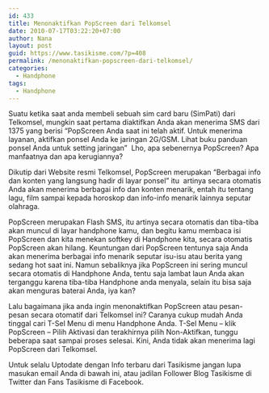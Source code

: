 ```yaml
---
id: 433
title: Menonaktifkan PopScreen dari Telkomsel
date: 2010-07-17T03:22:20+07:00
author: Nana
layout: post
guid: https://www.tasikisme.com/?p=408
permalink: /menonaktifkan-popscreen-dari-telkomsel/
categories:
  - Handphone
tags:
  - Handphone
---
```

Suatu ketika saat anda membeli sebuah sim card baru (SimPati) dari Telkomsel, mungkin saat pertama diaktifkan Anda akan menerima SMS dari 1375 yang berisi “PopScreen Anda saat ini telah aktif. Untuk menerima layanan, aktifkan ponsel Anda ke jaringan 2G/GSM. Lihat buku panduan ponsel Anda untuk setting jaringan”  Lho, apa sebenernya PopScreen? Apa manfaatnya dan apa kerugiannya?

Dikutip dari Website resmi Telkomsel, PopScreen merupakan “Berbagai info dan konten yang langsung hadir di layar ponsel” itu  artinya secara otomatis Anda akan menerima berbagai info dan konten menarik, entah itu tentang lagu, film sampai kepada horoskop dan info-info menarik lainnya seputar olahraga.

PopScreen merupakan Flash SMS, itu artinya secara otomatis dan tiba-tiba akan muncul di layar handphone kamu, dan begitu kamu membaca isi PopScreen dan kita menekan softkey di Handphone kita, secara otomatis PopScreen akan hilang. Keuntungan dari PopScreen tentunya saja Anda akan menerima berbagai info menarik seputar isu-isu atau berita yang sedang hot saat ini. Namun sebaliknya jika PopScreen ini sering muncul secara otomatis di Handphone Anda, tentu saja lambat laun Anda akan terganggu karena tiba-tiba Handphone anda menyala, selain itu bisa saja akan menguras baterai Anda, iya kan?

Lalu bagaimana jika anda ingin menonaktifkan PopScreen atau pesan-pesan secara otomatif dari Telkomsel ini? Caranya cukup mudah Anda tinggal cari T-Sel Menu di menu Handphone Anda. T-Sel Menu – klik PopScreen – Pilih Aktivasi dan terakhirnya pilih Non-Aktifkan, tunggu beberapa saat sampai proses selesai. Kini, Anda tidak akan menerima lagi PopScreen dari Telkomsel.

Untuk selalu Uptodate dengan Info terbaru dari Tasikisme jangan lupa masukan email Anda di bawah ini, atau jadilan Follower Blog Tasikisme di Twitter dan Fans Tasikisme di Facebook.